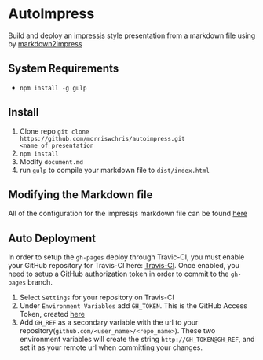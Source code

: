 # AutoImpress

Build and deploy an [impressjs](https://github.com/impress/impress.js) style presentation from a markdown file using by [markdown2impress](https://github.com/yoshiki/markdown2impress)

## System Requirements
* `npm install -g gulp`

## Install

1. Clone repo `git clone https://github.com/morriswchris/autoimpress.git <name_of_presentation`
2. `npm install`
3. Modify `document.md`
4. run `gulp` to compile your markdown file to `dist/index.html`

## Modifying the Markdown file

All of the configuration for the impressjs markdown file can be found [here](https://github.com/yoshiki/markdown2impress#slide-dividing-rule)

## Auto Deployment

In order to setup the `gh-pages` deploy through Travic-CI, you must enable your GitHub repository for Travis-CI here: [Travis-CI](https://travis-ci.org/). Once enabled, you need to setup a GitHub authorization token in order to commit to the `gh-pages` branch.

1. Select `Settings` for your repository on Travis-CI
2. Under `Environment Variables` add `GH_TOKEN`. This is the GitHub Access Token, created [here](https://github.com/blog/1509-personal-api-tokens)
3. Add `GH_REF` as a secondary variable with the url to your repository(`github.com/<user_name>/<repo_name>`). These two environment variables will create the string `http://GH_TOKEN@GH_REF`, and set it as your remote url when committing your changes.
